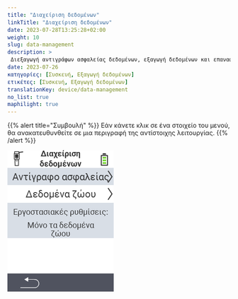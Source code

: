 ```yaml
---
title: "Διαχείριση δεδομένων"
linkTitle: "Διαχείριση δεδομένων"
date: 2023-07-28T13:25:28+02:00
weight: 10
slug: data-management
description: >
 Διεξαγωγή αντιγράφων ασφαλείας δεδομένων, εξαγωγή δεδομένων και επαναφορά της συσκευής
date: 2023-07-26
κατηγορίες: [Συσκευή, Εξαγωγή δεδομένων]
ετικέτες: [Συσκευή, Εξαγωγή δεδομένων]
translationKey: device/data-management
no_list: true
maphilight: true
---
```

{{% alert title="Συμβουλή" %}}
Εάν κάνετε κλικ σε ένα στοιχείο του μενού, θα ανακατευθυνθείτε σε μια περιγραφή της αντίστοιχης λειτουργίας.
{{% /alert %}}

<img src="menu.png" alt="Διαχείριση δεδομένων VitalControl" title="Διαχείριση δεδομένων" usemap="#workmap" class="maphilight" />

<map name="workmap">
  <area shape="rect" coords="2,40,238,80" alt="Αντίγραφο ασφαλείας δεδομένων" title="Οι οδηγίες για τη δημιουργία αντιγράφου ασφαλείας βρίσκονται εδώ&#10;Κλικ ποντικιού: άνοιγμα τεκμηρίωσης" href="/el/docs/device/data-management/data-backup/">

  <area shape="rect" coords="2,80,238,120" alt="Δεδομένα ζώων" title="Οι οδηγίες για την επαναφορά αντιγράφου ασφαλείας βρίσκονται εδώ&#10;Κλικ ποντικιού: άνοιγμα τεκμηρίωσης" href="/el/docs/device/data-management/animal-data/">

  <area shape="rect" coords="2,120,238,200" alt="Επαναφορά εργοστασιακών ρυθμίσεων" title="Όλες οι πληροφορίες και οι οδηγίες για την επαναφορά της συσκευής και των δεδομένων των ζώων βρίσκονται εδώ&#10;Κλικ ποντικιού: άνοιγμα τεκμηρίωσης" href="/el/docs/reset/">

  <area shape="rect" coords="2,282,120,319" alt="Πίσω" title="Όλες οι πληροφορίες και οι οδηγίες για την εξαγωγή δεδομένων ζώων βρίσκονται εδώ&#10;Κλικ ποντικιού: άνοιγμα τεκμηρίωσης" href="/el/docs/device/">
</map>
